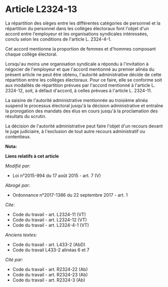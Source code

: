 # Article L2324-13

La répartition des sièges entre les différentes catégories de personnel et la répartition du personnel dans les collèges
électoraux font l'objet d'un accord entre l'employeur et les organisations syndicales intéressées, conclu selon les
conditions de l'article L. 2324-4-1. 

Cet accord mentionne la proportion de femmes et d'hommes composant chaque collège électoral. 

Lorsqu'au moins une organisation syndicale a répondu à l'invitation à négocier de l'employeur et que l'accord mentionné au
premier alinéa du présent article ne peut être obtenu, l'autorité administrative décide de cette répartition entre les
collèges électoraux. Pour ce faire, elle se conforme soit aux modalités de répartition prévues par l'accord mentionné à
l'article L. 2324-12, soit, à défaut d'accord, à celles prévues à l'article L. 2324-11. 

La saisine de l'autorité administrative mentionnée au troisième alinéa suspend le processus électoral jusqu'à la décision
administrative et entraîne la prorogation des mandats des élus en cours jusqu'à la proclamation des résultats du scrutin.

La décision de l'autorité administrative peut faire l'objet d'un recours devant le juge judiciaire, à l'exclusion de tout
autre recours administratif ou contentieux.

**Nota:**



**Liens relatifs à cet article**

_Modifié par_:

  - Loi n°2015-994 du 17 août 2015 - art. 7 (V)

_Abrogé par_:

  - Ordonnance n°2017-1386 du 22 septembre 2017 - art. 1

_Cite_:

  - Code du travail - art. L2324-11 (VT)
  - Code du travail - art. L2324-12 (VT)
  - Code du travail - art. L2324-4-1 (VT)

_Anciens textes_:

  - Code du travail - art. L433-2 (AbD)
  - Code du travail L433-2 alinéas 6 et 7

_Cité par_:

  - Code du travail - art. R2324-22 (Ab)
  - Code du travail - art. R2324-23 (Ab)
  - Code du travail - art. R2324-3 (Ab)
